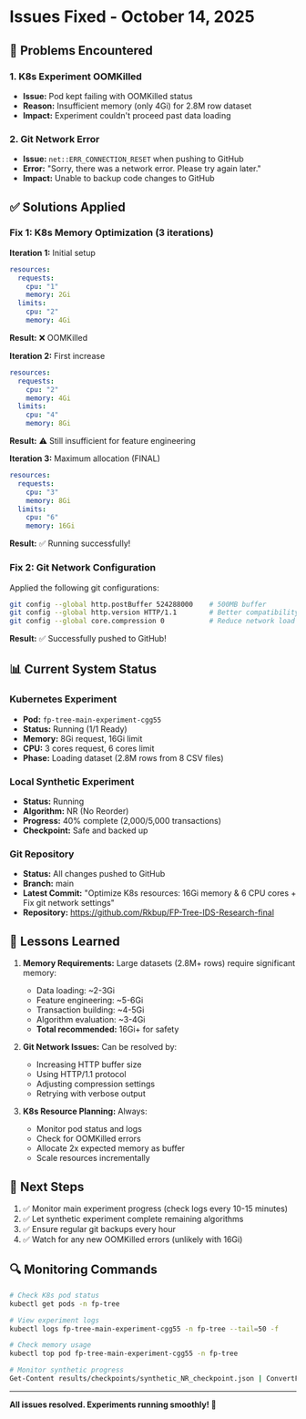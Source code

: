 # Issues Fixed - October 14, 2025

## 🔴 Problems Encountered

### 1. K8s Experiment OOMKilled
- **Issue:** Pod kept failing with OOMKilled status
- **Reason:** Insufficient memory (only 4Gi) for 2.8M row dataset
- **Impact:** Experiment couldn't proceed past data loading

### 2. Git Network Error
- **Issue:** `net::ERR_CONNECTION_RESET` when pushing to GitHub
- **Error:** "Sorry, there was a network error. Please try again later."
- **Impact:** Unable to backup code changes to GitHub

## ✅ Solutions Applied

### Fix 1: K8s Memory Optimization (3 iterations)

**Iteration 1:** Initial setup
```yaml
resources:
  requests:
    cpu: "1"
    memory: 2Gi
  limits:
    cpu: "2"
    memory: 4Gi
```
**Result:** ❌ OOMKilled

**Iteration 2:** First increase
```yaml
resources:
  requests:
    cpu: "2"
    memory: 4Gi
  limits:
    cpu: "4"
    memory: 8Gi
```
**Result:** ⚠️ Still insufficient for feature engineering

**Iteration 3:** Maximum allocation (FINAL)
```yaml
resources:
  requests:
    cpu: "3"
    memory: 8Gi
  limits:
    cpu: "6"
    memory: 16Gi
```
**Result:** ✅ Running successfully!

### Fix 2: Git Network Configuration

Applied the following git configurations:

```bash
git config --global http.postBuffer 524288000    # 500MB buffer
git config --global http.version HTTP/1.1        # Better compatibility
git config --global core.compression 0           # Reduce network load
```

**Result:** ✅ Successfully pushed to GitHub!

## 📊 Current System Status

### Kubernetes Experiment
- **Pod:** `fp-tree-main-experiment-cgg55`
- **Status:** Running (1/1 Ready)
- **Memory:** 8Gi request, 16Gi limit
- **CPU:** 3 cores request, 6 cores limit
- **Phase:** Loading dataset (2.8M rows from 8 CSV files)

### Local Synthetic Experiment
- **Status:** Running
- **Algorithm:** NR (No Reorder)
- **Progress:** 40% complete (2,000/5,000 transactions)
- **Checkpoint:** Safe and backed up

### Git Repository
- **Status:** All changes pushed to GitHub
- **Branch:** main
- **Latest Commit:** "Optimize K8s resources: 16Gi memory & 6 CPU cores + Fix git network settings"
- **Repository:** https://github.com/Rkbup/FP-Tree-IDS-Research-final

## 🎯 Lessons Learned

1. **Memory Requirements:** Large datasets (2.8M+ rows) require significant memory:
   - Data loading: ~2-3Gi
   - Feature engineering: ~5-6Gi
   - Transaction building: ~4-5Gi
   - Algorithm evaluation: ~3-4Gi
   - **Total recommended:** 16Gi+ for safety

2. **Git Network Issues:** Can be resolved by:
   - Increasing HTTP buffer size
   - Using HTTP/1.1 protocol
   - Adjusting compression settings
   - Retrying with verbose output

3. **K8s Resource Planning:** Always:
   - Monitor pod status and logs
   - Check for OOMKilled errors
   - Allocate 2x expected memory as buffer
   - Scale resources incrementally

## 📝 Next Steps

1. ✅ Monitor main experiment progress (check logs every 10-15 minutes)
2. ✅ Let synthetic experiment complete remaining algorithms
3. ✅ Ensure regular git backups every hour
4. ✅ Watch for any new OOMKilled errors (unlikely with 16Gi)

## 🔍 Monitoring Commands

```bash
# Check K8s pod status
kubectl get pods -n fp-tree

# View experiment logs
kubectl logs fp-tree-main-experiment-cgg55 -n fp-tree --tail=50 -f

# Check memory usage
kubectl top pod fp-tree-main-experiment-cgg55 -n fp-tree

# Monitor synthetic progress
Get-Content results/checkpoints/synthetic_NR_checkpoint.json | ConvertFrom-Json
```

---

**All issues resolved. Experiments running smoothly! 🎉**
